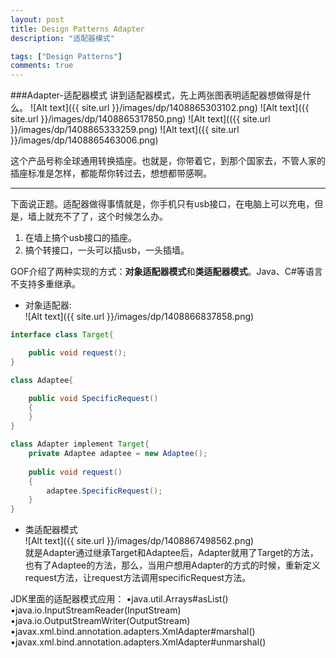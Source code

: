 ```yaml
---
layout: post
title: Design Patterns Adapter
description: "适配器模式"

tags: ["Design Patterns"]
comments: true
---
```

###Adapter-适配器模式
讲到适配器模式，先上两张图表明适配器想做得是什么。
![Alt text]({{ site.url }}/images/dp/1408865303102.png)
![Alt text]({{ site.url }}/images/dp/1408865317850.png)
![Alt text](({{ site.url }}/images/dp/1408865333259.png)
![Alt text]({{ site.url }}/images/dp/1408865463006.png)

这个产品号称全球通用转换插座。也就是，你带着它，到那个国家去，不管人家的插座标准是怎样，都能帮你转过去，想想都带感啊。

---
下面说正题。适配器做得事情就是，你手机只有usb接口，在电脑上可以充电，但是，墙上就充不了了，这个时候怎么办。
1.  在墙上搞个usb接口的插座。   
2.  搞个转接口，一头可以插usb，一头插墙。  

GOF介绍了两种实现的方式：**对象适配器模式**和**类适配器模式**。Java、C#等语言不支持多重继承。  
* 对象适配器:  
    ![Alt text]({{ site.url }}/images/dp/1408866837858.png)

```java
interface class Target{

	public void request();
}

class Adaptee{

	public void SpecificRequest()
	{
	}
}

class Adapter implement Target{
	private Adaptee adaptee = new Adaptee();
	
	public void request()
	{
		adaptee.SpecificRequest();
	}
}
```

* 类适配器模式   
    ![Alt text]({{ site.url }}/images/dp/1408867498562.png)   
    就是Adapter通过继承Target和Adaptee后，Adapter就用了Target的方法，也有了Adaptee的方法，那么，当用户想用Adapter的方式的时候，重新定义request方法，让request方法调用specificRequest方法。


JDK里面的适配器模式应用：
•java.util.Arrays#asList()
•java.io.InputStreamReader(InputStream)
•java.io.OutputStreamWriter(OutputStream)
•javax.xml.bind.annotation.adapters.XmlAdapter#marshal()
•javax.xml.bind.annotation.adapters.XmlAdapter#unmarshal()
